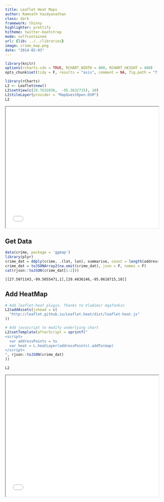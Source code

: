```yaml
---
title: Leaflet Heat Maps
author: Ramnath Vaidyanathan
class: dark
framework: thinny
highlighter: prettify
hitheme: twitter-bootstrap
mode: selfcontained
url: {lib: ../../libraries}
image: crime_map.png
date: "2014-02-03"
---
```



```r
library(knitr)
options(rcharts.cdn = TRUE, RCHART_WIDTH = 800, RCHART_HEIGHT = 400)
opts_chunk$set(tidy = F, results = "asis", comment = NA, fig.path = "fig/")
```




```r
library(rCharts)
L2 <- Leaflet$new()
L2$setView(c(29.7632836,  -95.3632715), 10)
L2$tileLayer(provider = "MapQuestOpen.OSM")
L2
```

<iframe src='
fig/unnamed-chunk-1.html
' scrolling='no' seamless
class='rChart leaflet '
id=iframe-
chart182a6b6bf663
></iframe>
<style>iframe.rChart{ width: 100%; height: 400px;}</style>



## Get Data


```r
data(crime, package = 'ggmap')
library(plyr)
crime_dat = ddply(crime, .(lat, lon), summarise, count = length(address))
crime_dat = toJSONArray2(na.omit(crime_dat), json = F, names = F)
cat(rjson::toJSON(crime_dat[1:2]))
```

```
[[27.5071143,-99.5055471,1],[29.4836146,-95.0618715,10]]
```


## Add HeatMap


```r
# Add leaflet-heat plugin. Thanks to Vladimir Agafonkin
L2$addAssets(jshead = c(
  "http://leaflet.github.io/Leaflet.heat/dist/leaflet-heat.js"
))

# Add javascript to modify underlying chart
L2$setTemplate(afterScript = sprintf("
<script>
  var addressPoints = %s
  var heat = L.heatLayer(addressPoints).addTo(map)           
</script>
", rjson::toJSON(crime_dat)
))

L2
```

<iframe src='
fig/unnamed-chunk-3.html
' scrolling='no' seamless
class='rChart leaflet '
id=iframe-
chart182a6b6bf663
></iframe>
<style>iframe.rChart{ width: 100%; height: 400px;}</style>



<style>
  table.nofluid {width: auto; margin: 0 auto;}
  pre {margin-left: 0px;}
</style>




